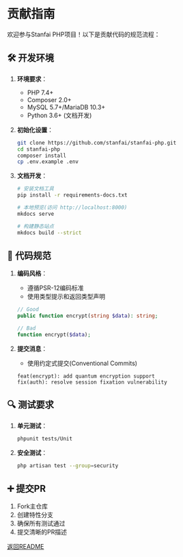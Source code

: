 # 贡献指南

欢迎参与Stanfai PHP项目！以下是贡献代码的规范流程：

## 🛠️ 开发环境

1. **环境要求**：
   - PHP 7.4+
   - Composer 2.0+
   - MySQL 5.7+/MariaDB 10.3+
   - Python 3.6+ (文档开发)

2. **初始化设置**：
   ```bash
   git clone https://github.com/stanfai/stanfai-php.git
   cd stanfai-php
   composer install
   cp .env.example .env
   ```

3. **文档开发**：
   ```bash
   # 安装文档工具
   pip install -r requirements-docs.txt
   
   # 本地预览(访问 http://localhost:8000)
   mkdocs serve
   
   # 构建静态站点
   mkdocs build --strict
   ```

## 📝 代码规范

1. **编码风格**：
   - 遵循PSR-12编码标准
   - 使用类型提示和返回类型声明
   ```php
   // Good
   public function encrypt(string $data): string;
   
   // Bad
   function encrypt($data);
   ```

2. **提交消息**：
   - 使用约定式提交(Conventional Commits)
   ```
   feat(encrypt): add quantum encryption support
   fix(auth): resolve session fixation vulnerability
   ```

## 🔍 测试要求

1. **单元测试**：
   ```bash
   phpunit tests/Unit
   ```
2. **安全测试**：
   ```bash
   php artisan test --group=security
   ```

## ➕ 提交PR

1. Fork主仓库
2. 创建特性分支
3. 确保所有测试通过
4. 提交清晰的PR描述

[返回README](../README.md)